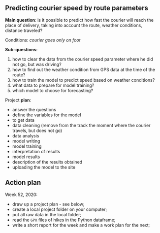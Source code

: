 ## Predicting courier speed by route parameters

**Main question**: is it possible to predict how fast the courier will reach the place of delivery, taking into account the route, weather conditions, distance traveled?

Сonditions: *courier goes only on foot*

**Sub-questions**:  

1. how to clear the data from the courier speed parameter where he did not go, but was driving?
2. how to find out the weather condition from GPS data at the time of the route?
3. how to train the model to predict speed based on weather conditions?
4. what data to prepare for model training?
5. which model to choose for forecasting?

Project **plan**: 

* answer the questions
* define the variables for the model
* to get data
* data cleaning (remove from the track the moment where the courier travels, but does not go)
* data analysis
* model writing
* model training
* interpretation of results
* model results
* description of the results obtained
* uploading the model to the site

## Action plan

Week 52, 2020:  

- draw up a project plan - see below;
- create a local project folder on your computer;
- put all raw data in the local folder;
- read the `GPX` files of hikes in the Python dataframe;
- write a short report for the week and make a work plan for the next;